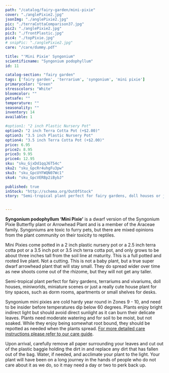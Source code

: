 ```yaml
---
path: "/catalog/fairy-garden/mini-pixie"
cover: "./anglePixie2.jpg"
jsonImg: "./anglePixie2.jpg"
pic: "./terraCottaComparison37.jpg"
pic2: "./anglePixie2.jpg"
pic3: "./frontPlastic.jpg"
pic4: "./topPixie.jpg"
# snipPic: "./anglePixie2.jpg"
care: "/care/dummy.pdf"

title: "'Mini Pixie' Syngonium"
scientificname: "Syngonium podophyllum"
id: 11

catalog-section: "fairy garden"
tags: ['fairy garden', 'terrarium', 'syngonium', 'mini pixie']
primarycolor: "Green"
stresscolors: "White"
bloomcolor: ""
petsafe: ""
temperature: ""
seasonality: ""
inventory: 14
available: 1

#option1: "2 inch Plastic Nursery Pot"
option2: "2 inch Terra Cotta Pot (+$2.00)"
option3: "3.5 inch Plastic Nursery Pot"
option4: "3.5 inch Terra Cotta Pot (+$2.00)"
price: 6.95
price2: 8.95
price3: 9.95
price4: 12.95
sku: "sku_GjxDd1qqJ6T54c"
sku2: "sku_GpcRr4uhgFu3pw"
sku3: "sku_GpcUYFWQN07Wc1"
sku4: "sku_GpcVERBp2iBybJ"

published: true
inStock: "http://schema.org/OutOfStock"
story: "Semi-tropical plant perfect for fairy gardens, doll houses or just a really cute house plant for tiny spaces! Plant comes in a two inch plastic nursery pot or a 2.5 inch terra cotta pot and only grows to be about six inches tall at maturity."


---
```

<strong>Syngonium podophyllum ‘Mini Pixie’</strong> is a dwarf version of the Syngonium Pixie Butterfly plant or Arrowhead Plant and is a member of the Araceae family. Syngoniums are toxic to furry pets, but there are mixed opinions from the plant community on their toxicity to reptiles. 

Mini Pixies come potted in a 2 inch plastic nursery pot or a 2.5 inch terra cotta pot or a 3.5 inch pot or 3.5 inch terra cotta pot,  and only grows to be about three inches tall from the soil line at maturity. This is a full potted and rooted live plant. Not a cutting. This is not a baby plant, but a true super dwarf arrowhead plant that will stay small. They do spread wider over time as new shoots come out of the rhizome, but they will not get any taller. 

Semi-tropical plant perfect for fairy gardens, terrariums and vivariums, doll houses, miniworlds, miniature scenes or just a really cute house plant for tiny spaces, such as dorm rooms, apartments or small shelves for desks. 

Syngonium mini pixies are cold hardy year round in Zones 9 - 10, and need to be insider before temperatures dip below 60 degrees. Plants enjoy bright indirect light but should avoid direct sunlight as it can burn their delicate leaves. Plants need moderate watering and for soil to be moist, but not soaked. While they enjoy being somewhat root bound, they should be repotted as needed when the plants spread. [For more detailed care instructions please refer to our care guide](/care/pixie/). 

Upon arrival, carefully remove all paper surrounding your leaves and cut out of the plastic baggie holding the dirt in and replace any dirt that has fallen out of the bag. Water, if needed, and acclimate your plant to the light. Your plant will have been on a long journey in the hands of people who do not care about it as we do, so it may need a day or two to perk back up.
